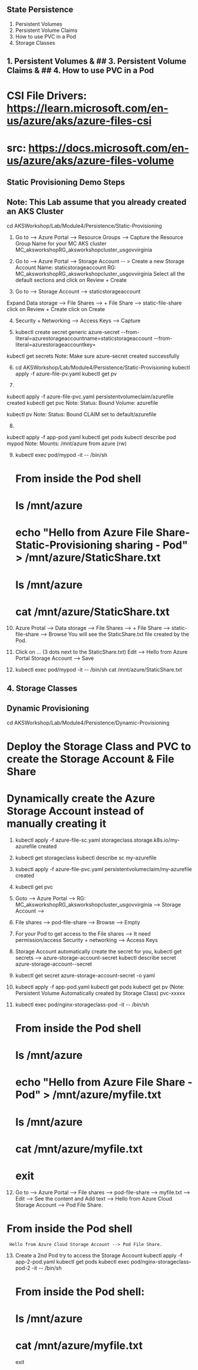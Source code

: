 
## State Persistence

1. Persistent Volumes
2. Persistent Volume Claims
3. How to use PVC in a Pod
4. Storage Classes

## 1. Persistent Volumes  & ## 3. Persistent Volume Claims & ## 4. How to use PVC in a Pod

# CSI File Drivers: <https://learn.microsoft.com/en-us/azure/aks/azure-files-csi>

# src: <https://docs.microsoft.com/en-us/azure/aks/azure-files-volume>

## Static Provisioning Demo Steps

## Note: This Lab assume that you already created an AKS Cluster

cd AKSWorkshop/Lab/Module4/Persistence/Static-Provisioning

1. Go to --> Azure Portal --> Resource Groups --> Capture the Resource Group Name for your MC AKS cluster
MC_aksworkshopRG_aksworkshopcluster_usgovvirginia
2. Go to --> Azure Portal --> Storage Account -- > Create a new Storage Account
Name: staticstorageaccount
RG: MC_aksworkshopRG_aksworkshopcluster_usgovvirginia
Select all the default sections and click on Review + Create

3. Go to --> Storage Account --> staticstorageaccount

Expand Data storage --> File Shares --> + File Share --> static-file-share
click on Review + Create
click on Create

4. Security + Networking --> Access Keys --> Capture 
 






5. kubectl create secret generic azure-secret --from-literal=azurestorageaccountname=staticstorageaccount  --from-literal=azurestorageaccountkey=

kubectl get secrets
Note: Make sure azure-secret created successfully

6. cd AKSWorkshop/Lab/Module4/Persistence/Static-Provisioning
kubectl apply -f azure-file-pv.yaml
kubectl get pv

7.

kubectl apply -f azure-file-pvc.yaml
    persistentvolumeclaim/azurefile created
kubectl get pvc
Note: Status: Bound
Volume: azurefile

kubectl pv
Note: Status: Bound
CLAIM set to default/azurefile

8.

kubectl apply -f app-pod.yaml
kubectl get pods
kubectl describe pod mypod
Note:
Mounts:
      /mnt/azure from azure (rw)

9. kubectl exec pod/mypod -it -- /bin/sh

   # From inside the Pod shell

   # ls /mnt/azure

   # echo "Hello from Azure File Share-Static-Provisioning sharing - Pod" > /mnt/azure/StaticShare.txt

   # ls /mnt/azure

   # cat /mnt/azure/StaticShare.txt

10. Azure Protal --> Data storage -->
File Shares --> + File Share --> static-file-share --> Browse
You will see the StaticShare.txt file created by the Pod.

11. Click on ... (3 dots next to the StaticShare.txt)
Edit --> Hello from Azure Portal Storage Account --> Save

12. kubectl exec pod/mypod -it -- /bin/sh
cat /mnt/azure/StaticShare.txt

## 4. Storage Classes

## Dynamic Provisioning

cd AKSWorkshop/Lab/Module4/Persistence/Dynamic-Provisioning

# Deploy the Storage Class and PVC to create the Storage Account & File Share

# Dynamically create the Azure Storage Account instead of manually creating it

1. kubectl apply -f azure-file-sc.yaml
   storageclass.storage.k8s.io/my-azurefile created

2. kubectl get storageclass
   kubectl describe sc my-azurefile

3. kubectl apply -f azure-file-pvc.yaml
   persistentvolumeclaim/my-azurefile created

4. kubectl get pvc
5. Goto -->
Azure Portal --> RG: MC_aksworkshopRG_aksworkshopcluster_usgovvirginia
--> Storage Account --> <Storage Account Name>

6. File shares --> pod-file-share --> Browse --> Empty

7. For your Pod to get access to the File shares --> It need permission/access
   Security + networking --> Access Keys

8. Storage Account automatically create the secret for you,
  kubectl get secrets --> azure-storage-account-secret
  kubectl describe secret azure-storage-account--secret

9. kubectl get secret azure-storage-account-secret -o yaml

10. kubectl apply -f app-pod.yaml
    kubectl get pods
   kubectl get pv (Note: Persistent Volume Automatically created by Storage Class)
   pvc-xxxxx

11. kubectl exec pod/nginx-storageclass-pod -it -- /bin/sh

    # From inside the Pod shell

    # ls /mnt/azure

    # echo "Hello from Azure File Share - Pod" > /mnt/azure/myfile.txt

    # ls /mnt/azure

    # cat /mnt/azure/myfile.txt

    # exit

12. Go to --> Azure Portal --> File shares --> pod-file-share --> myfile.txt --> Edit --> See the content and Add text --> Hello from Azure Cloud Storage Account --> Pod File Share.

# From inside the Pod shell

     Hello from Azure Cloud Storage Account --> Pod File Share. 

13. Create a 2nd Pod try to access the Storage Account
    kubectl apply -f app-2-pod.yaml
    kubectl get pods
    kubectl exec pod/nginx-storageclass-pod-2 -it -- /bin/sh
    # From inside the Pod shell:
    # ls /mnt/azure
    # cat /mnt/azure/myfile.txt

    exit
